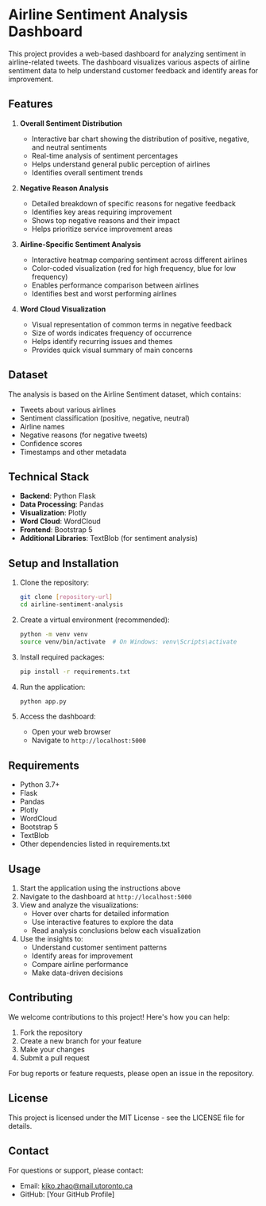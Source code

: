 # Airline Sentiment Analysis Dashboard

This project provides a web-based dashboard for analyzing sentiment in airline-related tweets. The dashboard visualizes various aspects of airline sentiment data to help understand customer feedback and identify areas for improvement.

## Features

1. **Overall Sentiment Distribution**
   - Interactive bar chart showing the distribution of positive, negative, and neutral sentiments
   - Real-time analysis of sentiment percentages
   - Helps understand general public perception of airlines
   - Identifies overall sentiment trends

2. **Negative Reason Analysis**
   - Detailed breakdown of specific reasons for negative feedback
   - Identifies key areas requiring improvement
   - Shows top negative reasons and their impact
   - Helps prioritize service improvement areas

3. **Airline-Specific Sentiment Analysis**
   - Interactive heatmap comparing sentiment across different airlines
   - Color-coded visualization (red for high frequency, blue for low frequency)
   - Enables performance comparison between airlines
   - Identifies best and worst performing airlines

4. **Word Cloud Visualization**
   - Visual representation of common terms in negative feedback
   - Size of words indicates frequency of occurrence
   - Helps identify recurring issues and themes
   - Provides quick visual summary of main concerns

## Dataset

The analysis is based on the Airline Sentiment dataset, which contains:
- Tweets about various airlines
- Sentiment classification (positive, negative, neutral)
- Airline names
- Negative reasons (for negative tweets)
- Confidence scores
- Timestamps and other metadata

## Technical Stack

- **Backend**: Python Flask
- **Data Processing**: Pandas
- **Visualization**: Plotly
- **Word Cloud**: WordCloud
- **Frontend**: Bootstrap 5
- **Additional Libraries**: TextBlob (for sentiment analysis)

## Setup and Installation

1. Clone the repository:
   ```bash
   git clone [repository-url]
   cd airline-sentiment-analysis
   ```

2. Create a virtual environment (recommended):
   ```bash
   python -m venv venv
   source venv/bin/activate  # On Windows: venv\Scripts\activate
   ```

3. Install required packages:
   ```bash
   pip install -r requirements.txt
   ```

4. Run the application:
   ```bash
   python app.py
   ```

5. Access the dashboard:
   - Open your web browser
   - Navigate to `http://localhost:5000`

## Requirements

- Python 3.7+
- Flask
- Pandas
- Plotly
- WordCloud
- Bootstrap 5
- TextBlob
- Other dependencies listed in requirements.txt

## Usage

1. Start the application using the instructions above
2. Navigate to the dashboard at `http://localhost:5000`
3. View and analyze the visualizations:
   - Hover over charts for detailed information
   - Use interactive features to explore the data
   - Read analysis conclusions below each visualization
4. Use the insights to:
   - Understand customer sentiment patterns
   - Identify areas for improvement
   - Compare airline performance
   - Make data-driven decisions

## Contributing

We welcome contributions to this project! Here's how you can help:

1. Fork the repository
2. Create a new branch for your feature
3. Make your changes
4. Submit a pull request

For bug reports or feature requests, please open an issue in the repository.

## License

This project is licensed under the MIT License - see the LICENSE file for details.

## Contact

For questions or support, please contact:
- Email: kiko.zhao@mail.utoronto.ca
- GitHub: [Your GitHub Profile] 
